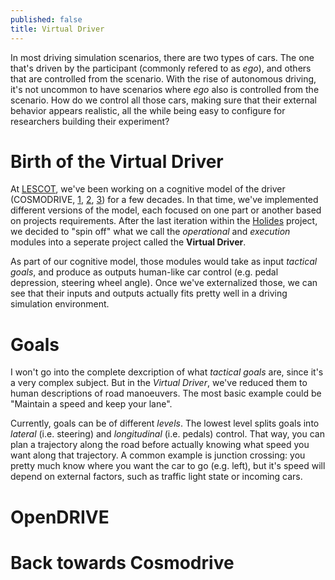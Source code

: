 ```yaml
---
published: false
title: Virtual Driver
---
```

In most driving simulation scenarios, there are two types of cars. The one that's driven by the participant (commonly refered to as *ego*), and others that are controlled from the scenario. With the rise of autonomous driving, it's not uncommon to have scenarios where *ego* also is controlled from the scenario. How do we control all those cars, making sure that their external behavior appears realistic, all the while being easy to configure for researchers building their experiment?

# Birth of the Virtual Driver

At [LESCOT](https://lescot.univ-gustave-eiffel.fr/en/), we've been working on a cognitive model of the driver (COSMODRIVE, [1], [2], [3]) for a few decades. In that time, we've implemented different versions of the model, each focused on one part or another based on projects requirements. After the last iteration within the [Holides](http://holides.eu/) project, we decided to "spin off" what we call the *operational* and *execution* modules into a seperate project called the **Virtual Driver**.

As part of our cognitive model, those modules would take as input *tactical goals*, and produce as outputs human-like car control (e.g. pedal depression, steering wheel angle). Once we've externalized those, we can see that their inputs and outputs actually fits pretty well in a driving simulation environment.

# Goals

I won't go into the complete dexcription of what *tactical goals* are, since it's a very complex subject. But in the *Virtual Driver*, we've reduced them to human descriptions of road manoeuvers. The most basic example could be "Maintain a speed and keep your lane".

Currently, goals can be of different *levels*. The lowest level splits goals into *lateral* (i.e. steering) and *longitudinal* (i.e. pedals) control. That way, you can plan a trajectory along the road before actually knowing what speed you want along that trajectory. A common example is junction crossing: you pretty much know where you want the car to go (e.g. left), but it's speed will depend on external factors, such as traffic light state or incoming cars.

# OpenDRIVE

# Back towards Cosmodrive

[1]: https://www.researchgate.net/publication/281074875_A_computational_model_for_car_drivers_situation_awareness_simulation_Cosmodrive
[2]: https://www.researchgate.net/publication/242182916_Modelisation_et_simulation_cognitive_de_l'operateur_humain_une_application_a_la_conduite_automobile
[3]: https://www.researchgate.net/publication/326956022_Computational_Driver_Model_in_Transport_Engineering_COSMODRIVE